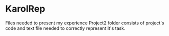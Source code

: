 # KarolRep
Files needed to present my experience
Project2 folder consists of project's code and text file needed to correctly represent it's task.
